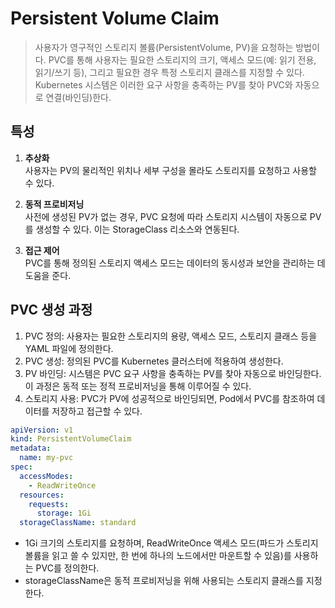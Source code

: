 # Persistent Volume Claim
> 사용자가 영구적인 스토리지 볼륨(PersistentVolume, PV)을 요청하는 방법이다. PVC를 통해 사용자는 필요한 스토리지의 크기, 액세스 모드(예: 읽기 전용, 읽기/쓰기 등), 그리고 필요한 경우 특정 스토리지 클래스를 지정할 수 있다. Kubernetes 시스템은 이러한 요구 사항을 충족하는 PV를 찾아 PVC와 자동으로 연결(바인딩)한다.

## 특성
1. **추상화**
<br>사용자는 PV의 물리적인 위치나 세부 구성을 몰라도 스토리지를 요청하고 사용할 수 있다.


2. **동적 프로비저닝**
<br>사전에 생성된 PV가 없는 경우, PVC 요청에 따라 스토리지 시스템이 자동으로 PV를 생성할 수 있다. 이는 StorageClass 리소스와 연동된다.


3. **접근 제어**
<br>PVC를 통해 정의된 스토리지 액세스 모드는 데이터의 동시성과 보안을 관리하는 데 도움을 준다.

## PVC 생성 과정
1. PVC 정의: 사용자는 필요한 스토리지의 용량, 액세스 모드, 스토리지 클래스 등을 YAML 파일에 정의한다.
2. PVC 생성: 정의된 PVC를 Kubernetes 클러스터에 적용하여 생성한다.
3. PV 바인딩: 시스템은 PVC 요구 사항을 충족하는 PV를 찾아 자동으로 바인딩한다. 이 과정은 동적 또는 정적 프로비저닝을 통해 이루어질 수 있다.
4. 스토리지 사용: PVC가 PV에 성공적으로 바인딩되면, Pod에서 PVC를 참조하여 데이터를 저장하고 접근할 수 있다.


```yaml
apiVersion: v1
kind: PersistentVolumeClaim
metadata:
  name: my-pvc
spec:
  accessModes:
    - ReadWriteOnce
  resources:
    requests:
      storage: 1Gi
  storageClassName: standard

```
- 1Gi 크기의 스토리지를 요청하며, ReadWriteOnce 액세스 모드(파드가 스토리지 볼륨을 읽고 쓸 수 있지만, 한 번에 하나의 노드에서만 마운트할 수 있음)를 사용하는 PVC를 정의한다.
- storageClassName은 동적 프로비저닝을 위해 사용되는 스토리지 클래스를 지정한다.
